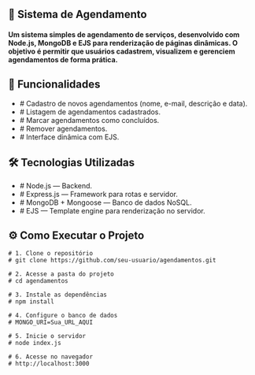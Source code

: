 <h2>📅 Sistema de Agendamento</h2>
<h4>
    Um sistema simples de agendamento de serviços, desenvolvido com Node.js, MongoDB e EJS para renderização de páginas dinâmicas.
    O objetivo é permitir que usuários cadastrem, visualizem e gerenciem agendamentos de forma prática.
</h4>

<h2>
    🚀 Funcionalidades
</h2>
<ul>
    <li>
        # Cadastro de novos agendamentos (nome, e-mail, descrição e data).
    </li>
    <li>
        # Listagem de agendamentos cadastrados.
    </li>
    <li>
        # Marcar agendamentos como concluídos.
    </li>
    <li>
        # Remover agendamentos.
    </li>
    <li>
        # Interface dinâmica com EJS.
    </li>
</ul>

<h2>
    🛠️ Tecnologias Utilizadas
</h2>
<ul>
    <li>
        # Node.js — Backend.
    </li>
    <li>
        # Express.js — Framework para rotas e servidor.
    </li>
    <li>
        # MongoDB + Mongoose — Banco de dados NoSQL.
    </li>
    <li>
        # EJS — Template engine para renderização no servidor.
    </li>
</ul>
<h2>
    ⚙️ Como Executar o Projeto
</h2>
<p>

    # 1. Clone o repositório
    # git clone https://github.com/seu-usuario/agendamentos.git

    # 2. Acesse a pasta do projeto
    # cd agendamentos

    # 3. Instale as dependências
    # npm install

    # 4. Configure o banco de dados
    # MONGO_URI=Sua_URL_AQUI

    # 5. Inicie o servidor
    # node index.js

    # 6. Acesse no navegador
    # http://localhost:3000
</p>


